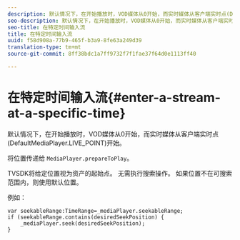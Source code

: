 ```yaml
---
description: 默认情况下，在开始播放时，VOD媒体从0开始，而实时媒体从客户端实时点(DefaultMediaPlayer.LIVE_POINT)开始。
seo-description: 默认情况下，在开始播放时，VOD媒体从0开始，而实时媒体从客户端实时点(DefaultMediaPlayer.LIVE_POINT)开始。
seo-title: 在特定时间输入流
title: 在特定时间输入流
uuid: f58d908a-77b9-465f-b3a9-8fe63a249d39
translation-type: tm+mt
source-git-commit: 8ff38bdc1a7ff9732f7f1fae37f64d0e1113ff40

---
```



# 在特定时间输入流{#enter-a-stream-at-a-specific-time}

默认情况下，在开始播放时，VOD媒体从0开始，而实时媒体从客户端实时点(DefaultMediaPlayer.LIVE_POINT)开始。

将位置传递给 `MediaPlayer.prepareToPlay`。

TVSDK将给定位置视为资产的起始点。 无需执行搜索操作。 如果位置不在可搜索范围内，则使用默认位置。

例如：

```
var seekableRange:TimeRange=_mediaPlayer.seekableRange; 
if (seekableRange.contains(desiredSeekPosition) { 
    _mediaPlayer.seek(desiredSeekPosition); 
}
```
